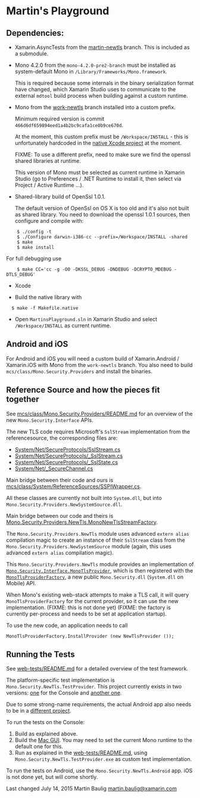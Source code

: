 Martin's Playground
===================

Dependencies:
-------------

* Xamarin.AsyncTests from the [martin-newtls](https://github.com/xamarin/web-tests/tree/martin-newtls) branch.  This is included as a submodule.
  
* Mono 4.2.0 from the `mono-4.2.0-pre2-branch` must be installed as system-default Mono in `/Library/Frameworks/Mono.framework`.
  
  This is required because some internals in the binary serialization
  format have changed, which Xamarin Studio uses to communicate to the
  external `mdtool` build process when building against a custom runtime.
  
* Mono from the [work-newtls](https://github.com/mono/mono/tree/work-newtls) branch installed into a custom prefix.

  Minimum required version is commit `466d6df659894eed1a4b2bc9cafa1ce0b9ce670d`.
  
  At the moment, this custom prefix must be `/Workspace/INSTALL` - this is unfortunately hardcoded in the [native Xcode project](https://github.com/mono/mono-tls/blob/master/NativeOpenSsl/NativeOpenSsl.xcodeproj/project.pbxproj) at the moment.
  
  FIXME: To use a different prefix, need to make sure we find the
  openssl shared libraries at runtime.
  
  This version of Mono must be selected as current runtime in
  Xamarin Studio (go to Preferences / .NET Runtime to install it,
  then select via Project / Active Runtime ...).

* Shared-library build of OpenSsl 1.0.1.

  The default version of OpenSsl on OS X is too old and it's also not built as shared library.  You need to download the openssl 1.0.1 sources, then configure and compile with:
  
```
    $ ./config -t
    $ ./Configure darwin-i386-cc --prefix=/Workspace/INSTALL -shared
    $ make
    $ make install
```

  For full debugging use

```
    $ make CC='cc -g -O0 -DKSSL_DEBUG -DNDEBUG -DCRYPTO_MDEBUG -DTLS_DEBUG'
```
  
* Xcode

* Build the native library with

```
  $ make -f Makefile.native
```

* Open `MartinsPlayground.sln` in Xamarin Studio and select `/Workspace/INSTALL` as current runtime.


Android and iOS
---------------

For Android and iOS you will need a custom build of Xamarin.Android / Xamarin.iOS with Mono from the
`work-newtls` branch.  You also need to build `mcs/class/Mono.Security.Providers` and install the binaries.

Reference Source and how the pieces fit together
------------------------------------------------

See [mcs/class/Mono.Security.Providers/README.md](
https://github.com/mono/mono/blob/work-newtls/mcs/class/Mono.Security.Providers/README.md) for an overview of the new `Mono.Security.Interface` APIs.

The new TLS code requires Microsoft's `SslStream` implementation from the referencesource, the corresponding files are:

* [System/Net/SecureProtocols/SslStream.cs](https://github.com/mono/referencesource/blob/mono-4.0.0-branch/System/net/System/Net/SecureProtocols/SslStream.cs)
* [System/Net/SecureProtocols/_SslStream.cs](https://github.com/mono/referencesource/blob/mono-4.0.0-branch/System/net/System/Net/SecureProtocols/_SslStream.cs)
* [System/Net/SecureProtocols/_SslState.cs](https://github.com/mono/referencesource/blob/mono-4.0.0-branch/System/net/System/Net/SecureProtocols/_SslState.cs)
* [System/Net/_SecureChannel.cs](https://github.com/mono/referencesource/blob/mono-4.0.0-branch/System/net/System/Net/_SecureChannel.cs)

Main bridge between their code and ours is [mcs/class/System/ReferenceSources/SSPIWrapper.cs](https://github.com/mono/mono/blob/work-newtls/mcs/class/System/ReferenceSources/SSPIWrapper.cs).

All these classes are currently not built into `System.dll`, but into `Mono.Security.Providers.NewSystemSource.dll`.

Main bridge between our code and theirs is [Mono.Security.Providers.NewTls.MonoNewTlsStreamFactory](https://github.com/mono/mono-tls/blob/master/Mono.Security.Providers/NewTls/Mono.Security.Providers.NewTls/MonoNewTlsStreamFactory.cs).

The `Mono.Security.Providers.NewTls` module uses advanced `extern alias` compilation magic to create an instance of their `SslStream` class from the `Mono.Security.Providers.NewSystemSource` module (again, this uses advanced `extern alias` compilation magic).

This `Mono.Security.Providers.NewTls` module provides an implementation of [`Mono.Security.Interface.MonoTlsProvider`](https://github.com/mono/mono/blob/work-newtls/mcs/class/Mono.Security/Mono.Security.Interface/MonoTlsProvider.cs), which is then registered with the [`MonoTlsProviderFactory`](https://github.com/mono/mono/blob/work-newtls/mcs/class/Mono.Security/Mono.Security.Interface/MonoTlsProviderFactory.cs), a new public `Mono.Security.dll` (`System.dll` on Mobile) API.

When Mono's existing web-stack attempts to make a TLS call, it will query `MonoTlsProviderFactory` for the current provider, so it can use the new implementation.  (FIXME: this is not done yet)  (FIXME: the factory is currently per-process and needs to be set at application startup).

To use the new code, an application needs to call

	MonoTlsProviderFactory.InstallProvider (new NewTlsProvider ());

Running the Tests
-----------------

See [web-tests/README.md](https://github.com/xamarin/web-tests/blob/martin-newtls/README.md) for a detailed overview of the test framework.

The platform-specific test implementation is `Mono.Security.NewTls.TestProvider`.  This project currently exists in two versions: [one](https://github.com/mono/mono-tls/tree/master/Mono.Security.NewTls.TestProvider) for the Console and [another one](https://github.com/mono/mono-tls/tree/master/Android/Mono.Security.NewTls.TestProvider).

Due to some strong-name requirements, the actual Android app also needs to be in a [different project](https://github.com/mono/mono-tls/tree/master/Android/Mono.Security.NewTls.Android).

To run the tests on the Console:

1. Build as explained above.
2. Build the [Mac GUI](https://github.com/xamarin/web-tests/tree/martin-newtls/Xamarin.AsyncTests.MacUI).  You may need to set the current Mono runtime to the default one for this.
3. Run as explained in the [web-tests/README.md](https://github.com/xamarin/web-tests/blob/martin-newtls/README.md), using `Mono.Security.NewTls.TestProvider.exe` as custom test implementation.

To run the tests on Android, use the `Mono.Security.NewTls.Android` app.  iOS is not done yet, but will come shortly.


Last changed July 14, 2015
Martin Baulig <martin.baulig@xamarin.com>
